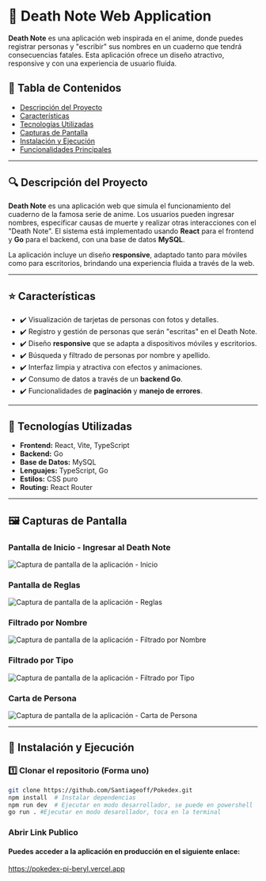 # 📖 **Death Note Web Application**

**Death Note** es una aplicación web inspirada en el anime, donde puedes registrar personas y "escribir" sus nombres en un cuaderno que tendrá consecuencias fatales. Esta aplicación ofrece un diseño atractivo, responsive y con una experiencia de usuario fluida.

## 📌 Tabla de Contenidos
- [Descripción del Proyecto](#-descripción-del-proyecto)
- [Características](#-características)
- [Tecnologías Utilizadas](#-tecnologías-utilizadas)
- [Capturas de Pantalla](#-capturas-de-pantalla)
- [Instalación y Ejecución](#-instalación-y-ejecución)
- [Funcionalidades Principales](#-funcionalidades-principales)

---

## 🔍 **Descripción del Proyecto**

**Death Note** es una aplicación web que simula el funcionamiento del cuaderno de la famosa serie de anime. Los usuarios pueden ingresar nombres, especificar causas de muerte y realizar otras interacciones con el "Death Note". El sistema está implementado usando **React** para el frontend y **Go** para el backend, con una base de datos **MySQL**.

La aplicación incluye un diseño **responsive**, adaptado tanto para móviles como para escritorios, brindando una experiencia fluida a través de la web.

---

## ⭐ **Características**
- ✔️ Visualización de tarjetas de personas con fotos y detalles.
- ✔️ Registro y gestión de personas que serán "escritas" en el Death Note.
- ✔️ Diseño **responsive** que se adapta a dispositivos móviles y escritorios.
- ✔️ Búsqueda y filtrado de personas por nombre y apellido.
- ✔️ Interfaz limpia y atractiva con efectos y animaciones.
- ✔️ Consumo de datos a través de un **backend Go**.
- ✔️ Funcionalidades de **paginación** y **manejo de errores**.

---

## 🔧 **Tecnologías Utilizadas**
- **Frontend:** React, Vite, TypeScript  
- **Backend:** Go  
- **Base de Datos:** MySQL  
- **Lenguajes:** TypeScript, Go  
- **Estilos:** CSS puro  
- **Routing:** React Router  

---

## 🖼️ **Capturas de Pantalla**
### **Pantalla de Inicio - Ingresar al Death Note**
![Captura de pantalla de la aplicación - Inicio](public/Inicio_Ingresar.png)

### **Pantalla de Reglas**
![Captura de pantalla de la aplicación - Reglas](public/Reglas.png)

### **Filtrado por Nombre**
![Captura de pantalla de la aplicación - Filtrado por Nombre](public/Filtrado_Nombre.png)

### **Filtrado por Tipo**
![Captura de pantalla de la aplicación - Filtrado por Tipo](public/Filtrado_Tipo.png)

### **Carta de Persona**
![Captura de pantalla de la aplicación - Carta de Persona](public/Carta_Pokemon.png)

---

## 🚀 Instalación y Ejecución

### 1️⃣ Clonar el repositorio (Forma uno)
```bash
git clone https://github.com/Santiageoff/Pokedex.git
npm install  # Instalar dependencias
npm run dev  # Ejecutar en modo desarrollador, se puede en powershell
go run . #Ejecutar en modo desarollador, toca en la terminal
```
### Abrir Link Publico 
#### Puedes acceder a la aplicación en producción en el siguiente enlace: 
https://pokedex-pi-beryl.vercel.app



